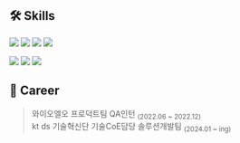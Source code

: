 ## 🛠 Skills
<img src="https://img.shields.io/badge/JavaScript-F7DF1E?style=flat&logo=Javascript&logoColor=black"/>  <img src="https://img.shields.io/badge/Vue.js-4FC08D?style=flat&logo=Vue.js&logoColor=white"/> <img src="https://img.shields.io/badge/React-61DAFB?style=flat&logo=react&logoColor=black"/> <img src="https://img.shields.io/badge/Typescript-3178C6?style=flat&logo=Typescript&logoColor=white"/>

<img src="https://img.shields.io/badge/Java-007396?style=flat&logo=spring&logoColor=white"> <img src="https://img.shields.io/badge/Spring-6DB33F?style=flat&logo=spring&logoColor=white"> <img src="https://img.shields.io/badge/Kubernetes-326CE5?style=flat&logo=Kubernetes&logoColor=white"/>


## 🗽 Career
> 와이오엘오 프로덕트팀 QA인턴 <sub>(2022.06 ~ 2022.12)</sub><br>
> kt ds 기술혁신단 기술CoE담당 솔루션개발팀 <sub>(2024.01 ~ ing)</sub>
<!--
## ✨ About me
https://uchaen.notion.site/Chaeyeon-Yu-fedaf0a7ecd6472da03f36f784abc538?pvs=4
-->
<!--
[![Solved.ac 프로필](http://mazassumnida.wtf/api/v2/generate_badge?boj=uchaen)](https://solved.ac/uchaen)<br>
<img src="https://github-readme-stats.vercel.app/api/top-langs/?username=uchaen&layout=compact"><br>
![Anurag's GitHub stats](https://github-readme-stats.vercel.app/api?username=uchaen&show_icons=true&theme=default)
-->
